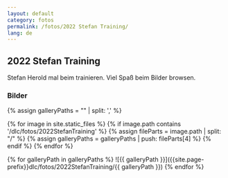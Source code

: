 ```yaml
---
layout: default
category: fotos
permalink: /fotos/2022 Stefan Training/
lang: de
---
```


## 2022 Stefan Training

Stefan Herold mal beim trainieren. Viel Spaß beim Bilder browsen.

### Bilder
{% assign galleryPaths = "" | split: ',' %}

{% for image in site.static_files %}
{% if image.path contains '/dlc/fotos/2022StefanTraining' %}
        {% assign fileParts = image.path | split: "/" %}
        {% assign galleryPaths = galleryPaths | push: fileParts[4] %}
{% endif %}
{% endfor %}

{% for galleryPath in galleryPaths %}
![{{ galleryPath }}]({{site.page-prefix}}dlc/fotos/2022StefanTraining/{{ galleryPath }})
{% endfor %}

